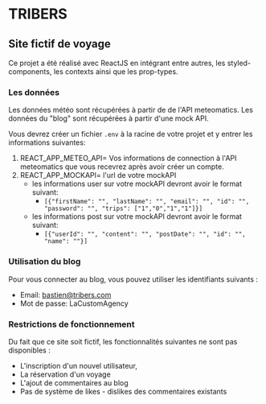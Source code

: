 # TRIBERS

## Site fictif de voyage

Ce projet a été réalisé avec ReactJS en intégrant entre autres, les styled-components, les contexts ainsi que les prop-types.

### Les données

Les données météo sont récupérées à partir de de l'API meteomatics.
Les données du "blog" sont récupérées à partir d'une mock API.

Vous devrez créer un fichier `.env` à la racine de votre projet et y entrer les informations suivantes:
1. REACT_APP_METEO_API= Vos informations de connection à l'API meteomatics que vous recevrez après avoir créer un compte.
2. REACT_APP_MOCKAPI= l'url de votre mockAPI 
     * les informations user sur votre mockAPI devront avoir le format suivant: 
        * `[{"firstName": "", "lastName": "", "email": "", "id": "", "password": "", "trips": ["1","0","1","1"]}]`
     * les informations post sur votre mockAPI devront avoir le format suivant: 
        * `[{"userId": "", "content": "", "postDate": "", "id": "", "name": ""}]`

### Utilisation du blog
Pour vous connecter au blog, vous pouvez utiliser les identifiants suivants :
* Email: bastien@tribers.com
* Mot de passe: LaCustomAgency

### Restrictions de fonctionnement
Du fait que ce site soit fictif, les fonctionnalités suivantes ne sont pas disponibles :
* L'inscription d'un nouvel utilisateur,
* La réservation d'un voyage
* L'ajout de commentaires au blog
* Pas de système de likes - dislikes des commentaires existants